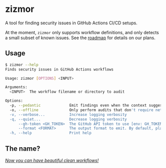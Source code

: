 # zizmor

A tool for finding security issues in GitHub Actions CI/CD setups.

At the moment, `zizmor` only supports workflow definitions, and only
detects a small subset of known issues. See the [roadmap]
for details on our plans.

## Usage

```bash
$ zizmor --help
Finds security issues in GitHub Actions workflows

Usage: zizmor [OPTIONS] <INPUT>

Arguments:
  <INPUT>  The workflow filename or directory to audit

Options:
  -p, --pedantic             Emit findings even when the context suggests an explicit security decision made by the user
  -o, --offline              Only perform audits that don't require network access
  -v, --verbose...           Increase logging verbosity
  -q, --quiet...             Decrease logging verbosity
      --gh-token <GH_TOKEN>  The GitHub API token to use [env: GH_TOKEN=]
      --format <FORMAT>      The output format to emit. By default, plain text will be emitted on an interactive terminal and JSON otherwise [possible values: plain, json, sarif]
  -h, --help                 Print help
```

## The name?

*[Now you can have beautiful clean workflows!]*

[Now you can have beautiful clean workflows!]: https://www.youtube.com/watch?v=ol7rxFCvpy8

[roadmap]: https://github.com/woodruffw/zizmor/issues/1
